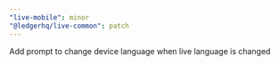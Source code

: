 ```yaml
---
"live-mobile": minor
"@ledgerhq/live-common": patch
---
```


Add prompt to change device language when live language is changed
